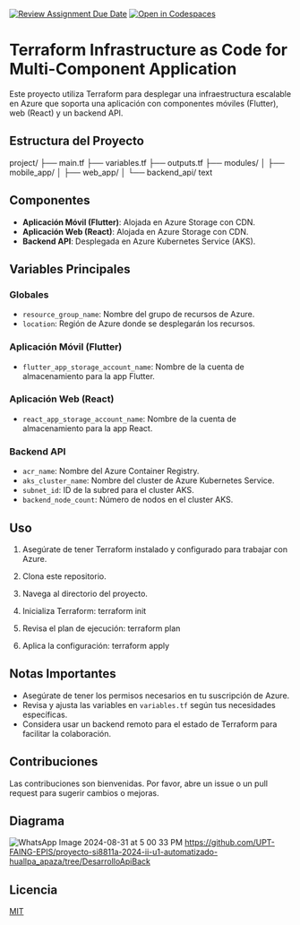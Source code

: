 [![Review Assignment Due Date](https://classroom.github.com/assets/deadline-readme-button-22041afd0340ce965d47ae6ef1cefeee28c7c493a6346c4f15d667ab976d596c.svg)](https://classroom.github.com/a/vK6WBQ1t)
[![Open in Codespaces](https://classroom.github.com/assets/launch-codespace-2972f46106e565e64193e422d61a12cf1da4916b45550586e14ef0a7c637dd04.svg)](https://classroom.github.com/open-in-codespaces?assignment_repo_id=15560937)

# Terraform Infrastructure as Code for Multi-Component Application

Este proyecto utiliza Terraform para desplegar una infraestructura escalable en Azure que soporta una aplicación con componentes móviles (Flutter), web (React) y un backend API.

## Estructura del Proyecto

project/
├── main.tf
├── variables.tf
├── outputs.tf
├── modules/
│ ├── mobile_app/
│ ├── web_app/
│ └── backend_api/
text


## Componentes

- **Aplicación Móvil (Flutter)**: Alojada en Azure Storage con CDN.
- **Aplicación Web (React)**: Alojada en Azure Storage con CDN.
- **Backend API**: Desplegada en Azure Kubernetes Service (AKS).

## Variables Principales

### Globales
- `resource_group_name`: Nombre del grupo de recursos de Azure.
- `location`: Región de Azure donde se desplegarán los recursos.

### Aplicación Móvil (Flutter)
- `flutter_app_storage_account_name`: Nombre de la cuenta de almacenamiento para la app Flutter.

### Aplicación Web (React)
- `react_app_storage_account_name`: Nombre de la cuenta de almacenamiento para la app React.

### Backend API
- `acr_name`: Nombre del Azure Container Registry.
- `aks_cluster_name`: Nombre del cluster de Azure Kubernetes Service.
- `subnet_id`: ID de la subred para el cluster AKS.
- `backend_node_count`: Número de nodos en el cluster AKS.

## Uso

1. Asegúrate de tener Terraform instalado y configurado para trabajar con Azure.
2. Clona este repositorio.
3. Navega al directorio del proyecto.
4. Inicializa Terraform: 
terraform init

5. Revisa el plan de ejecución:
terraform plan

6. Aplica la configuración:
terraform apply


## Notas Importantes

- Asegúrate de tener los permisos necesarios en tu suscripción de Azure.
- Revisa y ajusta las variables en `variables.tf` según tus necesidades específicas.
- Considera usar un backend remoto para el estado de Terraform para facilitar la colaboración.

## Contribuciones

Las contribuciones son bienvenidas. Por favor, abre un issue o un pull request para sugerir cambios o mejoras.

## Diagrama
![WhatsApp Image 2024-08-31 at 5 00 33 PM](https://github.com/user-attachments/assets/e3c8a7ba-7751-4262-bae1-f04646c828ba)
https://github.com/UPT-FAING-EPIS/proyecto-si8811a-2024-ii-u1-automatizado-huallpa_apaza/tree/DesarrolloApiBack

## Licencia

[MIT](https://choosealicense.com/licenses/mit/)

